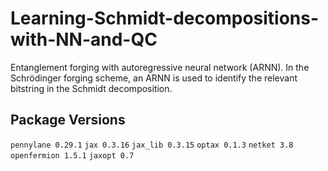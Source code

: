 # Learning-Schmidt-decompositions-with-NN-and-QC
Entanglement forging with autoregressive neural network (ARNN). In the Schrödinger forging scheme, an ARNN is used to identify the relevant bitstring in the Schmidt decomposition. 

## Package Versions

`pennylane 0.29.1`
`jax 0.3.16`
`jax_lib 0.3.15`
`optax 0.1.3`
`netket 3.8`
`openfermion 1.5.1`
`jaxopt 0.7`

